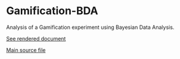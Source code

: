 # Gamification-BDA

Analysis of a Gamification experiment using Bayesian Data Analysis.

[See rendered document](https://andreas-bauer.github.io/Gamification-BDA/Gamification-BDA.html)

[Main source file](./Gamification-BDA.qmd)

